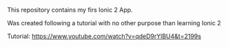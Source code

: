 This repository contains my firs Ionic 2 App.

Was created following a tutorial with no other purpose than learning Ionic 2

Tutorial:
https://www.youtube.com/watch?v=qdeD9rYlBU4&t=2199s
